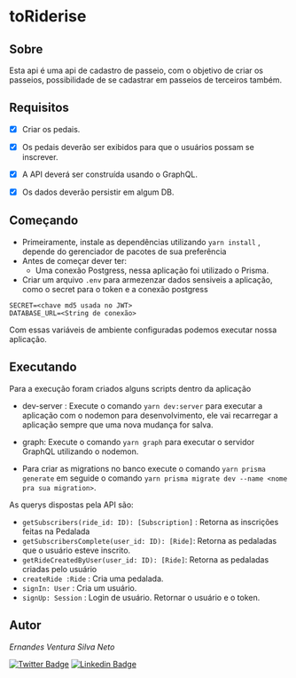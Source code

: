 # toRiderise 

## Sobre
Esta api é uma api de cadastro de passeio, com o objetivo de criar os passeios, possibilidade de se cadastrar em passeios de terceiros também. 
<br>

## Requisitos
- [x] Criar os pedais.

- [x] Os pedais deverão ser exibidos para que o usuários possam se inscrever.

- [x] A API deverá ser construída usando o GraphQL.

- [x] Os dados deverão persistir em algum DB.



## Começando
- Primeiramente, instale as dependências utilizando ```yarn install``` , depende do gerenciador de pacotes de sua preferência
- Antes de começar dever ter:
    - Uma conexão Postgress, nessa aplicação foi utilizado o Prisma.   
- Criar um arquivo ```.env``` para armezenzar dados sensiveis a aplicação, como o secret para o token e a conexão postgress
```.env
SECRET=<chave md5 usada no JWT>
DATABASE_URL=<String de conexão>
```
Com essas variáveis de ambiente configuradas podemos executar nossa aplicação. 

## Executando
Para a execução foram criados alguns scripts dentro da aplicação
- dev-server : Execute  o comando ```yarn dev:server``` para executar a aplicação com o nodemon para desenvolvimento, ele vai recarregar a aplicação sempre que uma nova mudança for salva.

- graph: Execute o comando ```yarn graph```  para executar o servidor GraphQL utilizando o nodemon.

- Para criar as migrations no banco execute o comando ```yarn prisma generate``` em seguide o comando ```yarn prisma migrate dev --name <nome pra sua migration>```.

As querys dispostas pela API são:
- ```getSubscribers(ride_id: ID): [Subscription]``` : Retorna as inscrições feitas na Pedalada
- ```getSubscribersComplete(user_id: ID): [Ride]```: Retorna as pedaladas que o usuário esteve inscrito.
- ```getRideCreatedByUser(user_id: ID): [Ride]```: Retorna as pedaladas criadas pelo usuário
- ```createRide :Ride``` : Cria uma pedalada.
- ```signIn: User``` : Cria um usuário.
- ```signUp: Session``` : Login de usuário. Retornar o usuário e o token.


## Autor
*Ernandes Ventura Silva Neto*

[![Twitter Badge](https://img.shields.io/badge/-@nandesventura-6633cc?style=flat-square&labelColor=000000&logo=twitter&logoColor=white&link=https://twitter.com/gventura_ss)](https://twitter.com/nandesventura) [![Linkedin Badge](https://img.shields.io/badge/-Ernandes%20Ventura-6633cc?style=flat-square&logo=Linkedin&logoColor=black&link=https://www.linkedin.com/in/guilherme-ventura-703612150/)](https://www.linkedin.com/in/ernandes-ventura-892a88119/)
